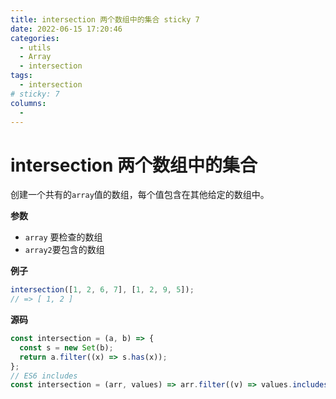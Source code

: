 ```yaml
---
title: intersection 两个数组中的集合 sticky 7
date: 2022-06-15 17:20:46
categories:
  - utils
  - Array
  - intersection
tags:
  - intersection
# sticky: 7
columns:
  -
---
```


# intersection 两个数组中的集合

创建一个共有的`array`值的数组，每个值包含在其他给定的数组中。

**参数**

- `array` 要检查的数组
- `array2`要包含的数组

**例子**

```js
intersection([1, 2, 6, 7], [1, 2, 9, 5]);
// => [ 1, 2 ]
```

**源码**

```js
const intersection = (a, b) => {
  const s = new Set(b);
  return a.filter((x) => s.has(x));
};
// ES6 includes
const intersection = (arr, values) => arr.filter((v) => values.includes(v));
```

